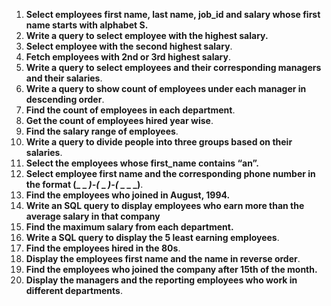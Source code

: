 

1. **Select employees first name, last name, job_id and salary whose first name starts with alphabet S.**
2. **Write a query to select employee with the highest salary.**
3. **Select employee with the second highest salary**.
4. **Fetch employees with 2nd or 3rd highest salary**.
5. **Write a query to select employees and their corresponding managers and their salaries**.
6. **Write a query to show count of employees under each manager in descending order**.
7. **Find the count of employees in each department**.
8. **Get the count of employees hired year wise**.
9. **Find the salary range of employees**.
10. **Write a query to divide people into three groups based on their salaries**.
11. **Select the employees whose first_name contains “an”.**
12. **Select employee first name and the corresponding phone number in the format (_ _ _)-(_ _ _)-(_ _ _ _)**.
13. **Find the employees who joined in August, 1994.**
14. **Write an SQL query to display employees who earn more than the average salary in that company**
15. **Find the maximum salary from each department.**
16. **Write a SQL query to display the 5 least earning employees**.
17. **Find the employees hired in the 80s**.
18. **Display the employees first name and the name in reverse order**.
19. **Find the employees who joined the company after 15th of the month.**
20. **Display the managers and the reporting employees who work in different departments**.
